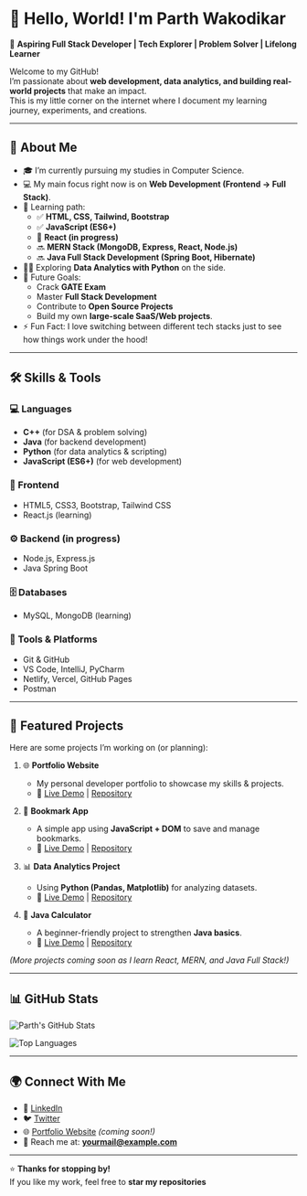# 👋 Hello, World! I'm Parth Wakodikar  

🚀 **Aspiring Full Stack Developer | Tech Explorer | Problem Solver | Lifelong Learner**  

Welcome to my GitHub!  
I’m passionate about **web development, data analytics, and building real-world projects** that make an impact.  
This is my little corner on the internet where I document my learning journey, experiments, and creations.  

---

## 🌟 About Me  
- 🎓 I’m currently pursuing my studies in Computer Science.  
- 💻 My main focus right now is on **Web Development (Frontend → Full Stack)**.  
- 📖 Learning path:  
  - ✅ **HTML, CSS, Tailwind, Bootstrap**  
  - ✅ **JavaScript (ES6+)**  
  - 🔄 **React (in progress)**  
  - 🔜 **MERN Stack (MongoDB, Express, React, Node.js)**  
  - 🔜 **Java Full Stack Development (Spring Boot, Hibernate)**  
- 🧑‍💻 Exploring **Data Analytics with Python** on the side.  
- 🎯 Future Goals:  
  - Crack **GATE Exam**  
  - Master **Full Stack Development**  
  - Contribute to **Open Source Projects**  
  - Build my own **large-scale SaaS/Web projects**.  
- ⚡ Fun Fact: I love switching between different tech stacks just to see how things work under the hood!  

---

## 🛠️ Skills & Tools  
### 💻 Languages  
- **C++** (for DSA & problem solving)  
- **Java** (for backend development)  
- **Python** (for data analytics & scripting)  
- **JavaScript (ES6+)** (for web development)  

### 🎨 Frontend  
- HTML5, CSS3, Bootstrap, Tailwind CSS  
- React.js (learning)  

### ⚙️ Backend (in progress)  
- Node.js, Express.js  
- Java Spring Boot  

### 🗄️ Databases  
- MySQL, MongoDB (learning)  

### 🔧 Tools & Platforms  
- Git & GitHub  
- VS Code, IntelliJ, PyCharm  
- Netlify, Vercel, GitHub Pages  
- Postman  

---

## 📂 Featured Projects  
Here are some projects I’m working on (or planning):  

1. 🌐 **Portfolio Website**  
   - My personal developer portfolio to showcase my skills & projects.  
   - 🔗 [Live Demo](#) | [Repository](#)  

2. 🔖 **Bookmark App**  
   - A simple app using **JavaScript + DOM** to save and manage bookmarks.  
   - 🔗 [Live Demo](#) | [Repository](#)  

3. 📊 **Data Analytics Project**  
   - Using **Python (Pandas, Matplotlib)** for analyzing datasets.  
   - 🔗 [Live Demo](#) | [Repository](#)  

4. 🧮 **Java Calculator**  
   - A beginner-friendly project to strengthen **Java basics**.  
   - 🔗 [Live Demo](#) | [Repository](#)  

*(More projects coming soon as I learn React, MERN, and Java Full Stack!)*  

---

## 📊 GitHub Stats  
![Parth's GitHub Stats]()  

![Top Languages](https://github-readme-stats.vercel.app/api/top-langs/?username=your-username&layout=compact&theme=tokyonight)  

---

## 🌍 Connect With Me  
- 💼 [LinkedIn](#)  
- 🐦 [Twitter](#)  
- 🌐 [Portfolio Website](#) *(coming soon!)*  
- 📧 Reach me at: **yourmail@example.com**  

---

⭐ **Thanks for stopping by!**  
If you like my work, feel free to **star my repositories**

